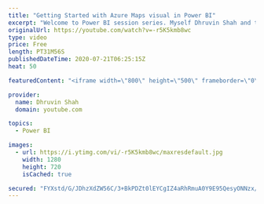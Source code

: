 ```yaml
---
title: "Getting Started with Azure Maps visual in Power BI"
excerpt: "Welcome to Power BI session series. Myself Dhruvin Shah and today, I will explain about Azure Maps Visual in Power BI.  Microsoft recently launched this feature as a Preview feature in July 2020 Power BI Desktop Update.  During this session, first we will take an Overview of Azure Maps visualization."
originalUrl: https://youtube.com/watch?v=-r5K5kmb8wc
type: video
price: Free
length: PT31M56S
publishedDateTime: 2020-07-21T06:25:15Z
heat: 50

featuredContent: "<iframe width=\"800\" height=\"500\" frameborder=\"0\" src=\"https://www.youtube.com/embed/-r5K5kmb8wc\" allow=\"accelerometer; autoplay; encrypted-media; gyroscope; picture-in-picture\" allowfullscreen></iframe>"

provider:
  name: Dhruvin Shah
  domain: youtube.com

topics:
  - Power BI

images:
  - url: https://i.ytimg.com/vi/-r5K5kmb8wc/maxresdefault.jpg
    width: 1280
    height: 720
    isCached: true

secured: "FYXstd/G/JDhzXdZW56C/3+BkPDZt0lEYCgIZ4aRhRmuA0Y9E95QesyONNzx/WOiVP8t8Fq5HKs2RFaDQR0FwTJ/i2Wrfn/4cXVBGeuyChCvp+N9a9m6zGwyPtw80kMrWUMf60+XbZhfkaTu8dvtbvrLQKN9VY9tSjEw9ACXRlorQvBVxr2uXAE+xy0Ev6PAwf5d9RfnV1zDQ50ydRu0IuGwf4wOdKkUKKYvfEMKbED5fIkwzR/IHmZ/DswKTj/Z6Ecae9vLXRoxXafPeDCVmlPKqTSi5cDp99533oURfRZm9+Iqx/gyrVoLs8waXoepO0ANAhMOb5VFIFt5gRvMsJN5dpCtu8I4ePkGazEdfpXURgSW5Jp/31ajKjWgOL7RzLsjBNtqYUNWDK/1Qz1xXzIKc5Omn9T7RuO5K/GOWNg=;8GK9EdNc6/UZyp4aP7Ma4g=="
---
```


